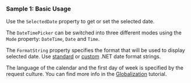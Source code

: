 ﻿### Sample 1: Basic Usage

Use the `SelectedDate` property to get or set the selected date.

The `DateTimePicker` can be switched into three different modes using the `Mode` property: `DateTime`, `Date` and `Time`. 

The `FormatString` property specifies the format that will be used to display selected date. Use [standard](https://msdn.microsoft.com/library/az4se3k1%28v=vs.100%29.aspx?f=255&MSPPError=-2147217396) or 
[custom](https://msdn.microsoft.com/en-us/library/8kb3ddd4(v=vs.100).aspx) .NET date format strings.

The language of the calendar and the first day of week is specified by the request culture. You can find more info in the [Globalization](/docs/tutorials/basics-globalization) tutorial.
